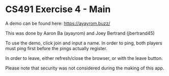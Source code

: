 # CS491 Exercise 4 - Main

A demo can be found here: https://ayayrom.buzz/

This was done by Aaron Ba (ayayrom) and Joey Bertrand (jbertrand45)

To use the demo, click join and input a name. In order to ping, both players must ping first before the pings actually register.

In order to leave, either refresh/close the browser, or with the leave button.

Please note that security was not considered during the making of this app.
